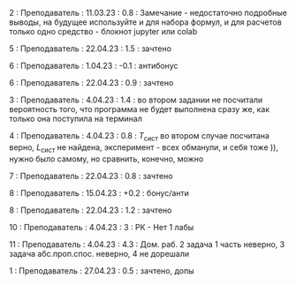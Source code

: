 2 : Преподаватель : 11.03.23 : 0.8 : Замечание - недостаточно подробные выводы, на будущее используйте и для набора формул, и для расчетов только одно средство - блокнот jupyter или colab

5 : Преподаватель : 22.04.23 : 1.5 : зачтено

6 : Преподаватель : 1.04.23 : -0.1 : антибонус

6 : Преподаватель : 22.04.23 : 0.9 : зачтено

3 : Преподаватель : 4.04.23 : 1.4 : во втором задании не посчитали вероятность того, что программа не будет выполнена сразу же, как только она поступила на терминал

4 : Преподаватель : 4.04.23 : 0.8 : $T_{\text{сист}}$ во втором случае посчитана верно, $L_{\text{сист}}$ не найдена, эксперимент - всех обманули, и себя тоже )), нужно было самому, но сравнить, конечно, можно

7 : Преподаватель : 22.04.23 : 0.8 : зачтено

8 : Преподаватель : 15.04.23 : +0.2 : бонус/анти

8 : Преподаватель : 22.04.23 : 1.2 : зачтено

10 : Преподаватель : 4.04.23 : 3 : РК -  Нет 1 лабы

11 : Преподаватель : 4.04.23 : 4.3 : Дом. раб. 2 задача 1 часть неверно, 3 задача абс.проп.спос. неверно, 4 не дорешали

1 : Преподаватель : 27.04.23 : 0.5 : зачтено, допы
